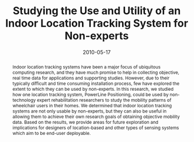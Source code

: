 ---
abstract: |-
  Indoor location tracking systems have been a major focus of ubiquitous computing research, and they have much promise to help in collecting objective, real time data for applications and supporting studies. However, due to their typically difficult and time consuming installation process, few have explored the extent to which they can be used by non-experts. In this research, we studied how one location tracking system, PowerLine Positioning, could be used by non-technology expert rehabilitation researchers to study the mobility patterns of wheelchair users in their homes. We determined that indoor location tracking systems are not only usable by non-experts, but they can also be useful in allowing them to achieve their own research goals of obtaining objective mobility data. Based on the results, we provide areas for future exploration and implications for designers of location-based and other types of sensing systems which aim to be end-user deployable.
authors:
- patel
- Julie A. Kientz
- gupta
award: ''
bibtex: |-
  @inproceedings{Patel:2010:SUU:2166616.2166635,
   author = {Patel, Shwetak N. and Kientz, Julie A. and Gupta, Sidhant},
   title = {Studying the Use and Utility of an Indoor Location Tracking System for Non-experts},
   booktitle = {Proceedings of the 8th International Conference on Pervasive Computing},
   series = {Pervasive'10},
   year = {2010},
   isbn = {3-642-12653-7, 978-3-642-12653-6},
   location = {Helsinki, Finland},
   pages = {228--245},
   numpages = {18},
   url = {http://dx.doi.org/10.1007/978-3-642-12654-3_14},
   doi = {10.1007/978-3-642-12654-3_14},
   acmid = {2166635},
   publisher = {Springer-Verlag},
   address = {Berlin, Heidelberg},
   keywords = {PowerLine positioning, accessibility, end-user deployable, indoor location sensing, location, user study, wheelchair users},
  }
caption: ''
citation: "Shwetak N. Patel, Julie A. Kientz, and Sidhant Gupta. 2010. Studying the\
  \ use and utility of an indoor location tracking system for non-experts.  In Proceedings\
  \ of the 8th international conference on Pervasive Computing (Pervasive'10), Patrik\
  \ Flor\xE9en, Antonio Kr\xFCger, and Mirjana Spasojevic (Eds.). Springer-Verlag,\
  \ Berlin, Heidelberg,  228-245. DOI=http://dx.doi.org/10.1007/978-3-642-12654-3_14"
conference: International Conference on Pervasive Computing (Pervasive), 2010
date: '2010-05-17'
image: ''
pdf: ''
thumbnail: ''
title: Studying the Use and Utility of an Indoor Location Tracking System for Non-experts
video: ''
video_embed: ''
---